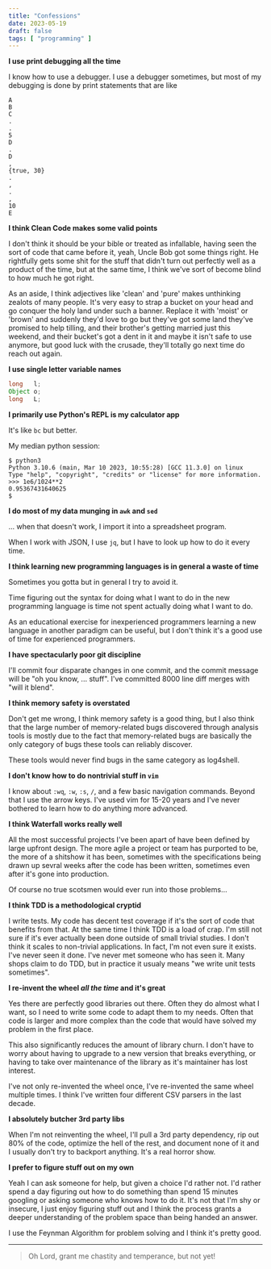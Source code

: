 ```yaml
---
title: "Confessions"
date: 2023-05-19
draft: false
tags: [ "programming" ]
---
```


**I use print debugging all the time**

I know how to use a debugger. I use a debugger sometimes, but most of my debugging is done by print statements that are like

```
A
B
C
.
.
5
D
.
D
,
{true, 30}
.
,
.
,
10
E
```

**I think Clean Code makes some valid points**

I don't think it should be your bible or treated as infallable, having seen the sort of code that came before it, yeah, Uncle Bob got some things right.  He rightfully gets some shit for the stuff that didn't turn out perfectly well as a product of the time, but at the same time, I think we've sort of become blind to how much he got right.

As an aside, I think adjectives like 'clean' and 'pure' makes unthinking zealots of many people. It's very easy to strap a bucket on your head and go conquer the holy land under such a banner.  Replace it with 'moist' or 'brown' and suddenly they'd love to go but they've got some land they've promised to help tilling, and their brother's getting married just this weekend, and their bucket's got a dent in it and maybe it isn't safe to use anymore, but good luck with the crusade, they'll totally go next time do reach out again.

**I use single letter variable names**

```java
long   l;
Object o;
long   L;
```

**I primarily use Python's REPL is my calculator app**

It's like `bc` but better.

My median python session:

```shell
$ python3
Python 3.10.6 (main, Mar 10 2023, 10:55:28) [GCC 11.3.0] on linux
Type "help", "copyright", "credits" or "license" for more information.
>>> 1e6/1024**2
0.95367431640625
$
```

**I do most of my data munging in `awk` and `sed`**

... when that doesn't work, I import it into a spreadsheet program.

When I work with JSON, I use `jq`, but I have to look up how to do it every time.

**I think learning new programming languages is in general a waste of time**

Sometimes you gotta but in general I try to avoid it.

Time figuring out the syntax for doing what I want to do in the new programming language is time not spent actually doing what I want to do.

As an educational exercise for inexperienced programmers learning a new language in another paradigm can be useful, but I don't think it's a good use of time for experienced programmers.

**I have spectacularly poor git discipline**

I'll commit four disparate changes in one commit, and the commit message will be "oh you know, ... stuff". I've committed 8000 line diff merges with "will it blend".

**I think memory safety is overstated**

Don't get me wrong, I think memory safety is a good thing, but I also think that the large number of memory-related bugs discovered through analysis tools is mostly due to the fact that memory-related bugs are basically the only category of bugs these tools can reliably discover. 

These tools would never find bugs in the same category as log4shell. 

**I don't know how to do nontrivial stuff in `vim`**

I know about `:wq`, `:w`, `:s`, `/`, and a few basic navigation commands. Beyond that I use the arrow keys.  I've used vim for 15-20 years and I've never bothered to learn how to do anything more advanced.

**I think Waterfall works really well**

All the most successful projects I've been apart of have been defined by large upfront design.  The more agile a project or team has purported to be, the more of a shitshow it has been, sometimes with the specifications being drawn up sevral weeks after the code has been written, sometimes even after it's gone into production.

Of course no true scotsmen would ever run into those problems...

**I think TDD is a methodological cryptid**

I write tests. My code has decent test coverage if it's the sort of code that benefits from that. At the same time I think TDD is a load of crap. I'm still not sure if it's ever actually been done outside of small trivial studies. I don't think it scales to non-trivial applications. In fact, I'm not even sure it exists. I've never seen it done. I've never met someone who has seen it.  Many shops claim to do TDD, but in practice it usualy means "we write unit tests sometimes".

**I re-invent the wheel _all the time_ and it's great**

Yes there are perfectly good libraries out there. Often they do almost what I want, so I need to write some code to adapt them to my needs. Often that code is larger and more complex than the code that would have solved my problem in the first place. 

This also significantly reduces the amount of library churn. I don't have to worry about having to upgrade to a new version that breaks everything, or having to take over maintenance of the library as it's maintainer has lost interest.

I've not only re-invented the wheel once, I've re-invented the same wheel multiple times. I think I've written four different CSV parsers in the last decade. 

**I absolutely butcher 3rd party libs**

When I'm not reinventing the wheel, I'll pull a 3rd party dependency, rip out 80% of the code, optimize the hell of the rest, and document none of it and I usually don't try to backport anything.  It's a real horror show.

**I prefer to figure stuff out on my own**

Yeah I can ask someone for help, but given a choice I'd rather not. I'd rather spend a day figuring out how to do something than spend 15 minutes googling or asking someone who knows how to do it.  It's not that I'm shy or insecure, I just enjoy figuring stuff out and I think the process grants a deeper understanding of the problem space than being handed an answer.

I use the Feynman Algorithm for problem solving and I think it's pretty good.

---

<blockquote> Oh Lord, grant me chastity and temperance, but not yet! </blockquote>
